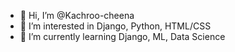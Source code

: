 - 👋 Hi, I’m @Kachroo-cheena
- 👀 I’m interested in Django, Python, HTML/CSS
- 🌱 I’m currently learning Django, ML, Data Science

<!---
Kachroo-cheena/Kachroo-cheena is a ✨ special ✨ repository because its `README.md` (this file) appears on your GitHub profile.
You can click the Preview link to take a look at your changes.
--->
